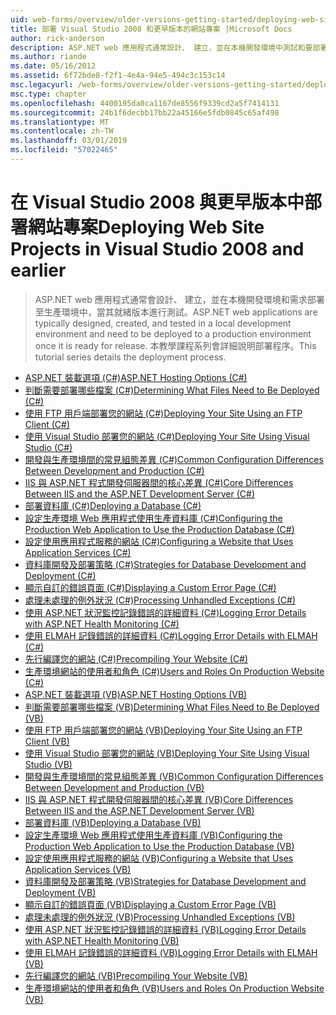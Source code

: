 ```yaml
---
uid: web-forms/overview/older-versions-getting-started/deploying-web-site-projects/index
title: 部署 Visual Studio 2008 和更早版本的網站專案 |Microsoft Docs
author: rick-anderson
description: ASP.NET web 應用程式通常設計、 建立，並在本機開發環境中測試和要部署到生產環境 o...
ms.author: riande
ms.date: 05/16/2012
ms.assetid: 6f72bde8-f2f1-4e4a-94e5-494c3c153c14
msc.legacyurl: /web-forms/overview/older-versions-getting-started/deploying-web-site-projects
msc.type: chapter
ms.openlocfilehash: 4400195da0ca1167de8556f9339cd2a5f7414131
ms.sourcegitcommit: 24b1f6decbb17bb22a45166e5fdb0845c65af498
ms.translationtype: MT
ms.contentlocale: zh-TW
ms.lasthandoff: 03/01/2019
ms.locfileid: "57022465"
---
```

<a name="deploying-web-site-projects-in-visual-studio-2008-and-earlier"></a><span data-ttu-id="da5e3-103">在 Visual Studio 2008 與更早版本中部署網站專案</span><span class="sxs-lookup"><span data-stu-id="da5e3-103">Deploying Web Site Projects in Visual Studio 2008 and earlier</span></span>
====================
> <span data-ttu-id="da5e3-104">ASP.NET web 應用程式通常會設計、 建立，並在本機開發環境和需求部署至生產環境中，當其就緒版本進行測試。</span><span class="sxs-lookup"><span data-stu-id="da5e3-104">ASP.NET web applications are typically designed, created, and tested in a local development environment and need to be deployed to a production environment once it is ready for release.</span></span> <span data-ttu-id="da5e3-105">本教學課程系列會詳細說明部署程序。</span><span class="sxs-lookup"><span data-stu-id="da5e3-105">This tutorial series details the deployment process.</span></span>


- [<span data-ttu-id="da5e3-106">ASP.NET 裝載選項 (C#)</span><span class="sxs-lookup"><span data-stu-id="da5e3-106">ASP.NET Hosting Options (C#)</span></span>](asp-net-hosting-options-cs.md)
- [<span data-ttu-id="da5e3-107">判斷需要部署哪些檔案 (C#)</span><span class="sxs-lookup"><span data-stu-id="da5e3-107">Determining What Files Need to Be Deployed (C#)</span></span>](determining-what-files-need-to-be-deployed-cs.md)
- [<span data-ttu-id="da5e3-108">使用 FTP 用戶端部署您的網站 (C#)</span><span class="sxs-lookup"><span data-stu-id="da5e3-108">Deploying Your Site Using an FTP Client (C#)</span></span>](deploying-your-site-using-an-ftp-client-cs.md)
- [<span data-ttu-id="da5e3-109">使用 Visual Studio 部署您的網站 (C#)</span><span class="sxs-lookup"><span data-stu-id="da5e3-109">Deploying Your Site Using Visual Studio (C#)</span></span>](deploying-your-site-using-visual-studio-cs.md)
- [<span data-ttu-id="da5e3-110">開發與生產環境間的常見組態差異 (C#)</span><span class="sxs-lookup"><span data-stu-id="da5e3-110">Common Configuration Differences Between Development and Production (C#)</span></span>](common-configuration-differences-between-development-and-production-cs.md)
- [<span data-ttu-id="da5e3-111">IIS 與 ASP.NET 程式開發伺服器間的核心差異 (C#)</span><span class="sxs-lookup"><span data-stu-id="da5e3-111">Core Differences Between IIS and the ASP.NET Development Server (C#)</span></span>](core-differences-between-iis-and-the-asp-net-development-server-cs.md)
- [<span data-ttu-id="da5e3-112">部署資料庫 (C#)</span><span class="sxs-lookup"><span data-stu-id="da5e3-112">Deploying a Database (C#)</span></span>](deploying-a-database-cs.md)
- [<span data-ttu-id="da5e3-113">設定生產環境 Web 應用程式使用生產資料庫 (C#)</span><span class="sxs-lookup"><span data-stu-id="da5e3-113">Configuring the Production Web Application to Use the Production Database (C#)</span></span>](configuring-the-production-web-application-to-use-the-production-database-cs.md)
- [<span data-ttu-id="da5e3-114">設定使用應用程式服務的網站 (C#)</span><span class="sxs-lookup"><span data-stu-id="da5e3-114">Configuring a Website that Uses Application Services (C#)</span></span>](configuring-a-website-that-uses-application-services-cs.md)
- [<span data-ttu-id="da5e3-115">資料庫開發及部署策略 (C#)</span><span class="sxs-lookup"><span data-stu-id="da5e3-115">Strategies for Database Development and Deployment (C#)</span></span>](strategies-for-database-development-and-deployment-cs.md)
- [<span data-ttu-id="da5e3-116">顯示自訂的錯誤頁面 (C#)</span><span class="sxs-lookup"><span data-stu-id="da5e3-116">Displaying a Custom Error Page (C#)</span></span>](displaying-a-custom-error-page-cs.md)
- [<span data-ttu-id="da5e3-117">處理未處理的例外狀況 (C#)</span><span class="sxs-lookup"><span data-stu-id="da5e3-117">Processing Unhandled Exceptions (C#)</span></span>](processing-unhandled-exceptions-cs.md)
- [<span data-ttu-id="da5e3-118">使用 ASP.NET 狀況監控記錄錯誤的詳細資料 (C#)</span><span class="sxs-lookup"><span data-stu-id="da5e3-118">Logging Error Details with ASP.NET Health Monitoring (C#)</span></span>](logging-error-details-with-asp-net-health-monitoring-cs.md)
- [<span data-ttu-id="da5e3-119">使用 ELMAH 記錄錯誤的詳細資料 (C#)</span><span class="sxs-lookup"><span data-stu-id="da5e3-119">Logging Error Details with ELMAH (C#)</span></span>](logging-error-details-with-elmah-cs.md)
- [<span data-ttu-id="da5e3-120">先行編譯您的網站 (C#)</span><span class="sxs-lookup"><span data-stu-id="da5e3-120">Precompiling Your Website (C#)</span></span>](precompiling-your-website-cs.md)
- [<span data-ttu-id="da5e3-121">生產環境網站的使用者和角色 (C#)</span><span class="sxs-lookup"><span data-stu-id="da5e3-121">Users and Roles On Production Website (C#)</span></span>](users-and-roles-on-the-production-website-cs.md)
- [<span data-ttu-id="da5e3-122">ASP.NET 裝載選項 (VB)</span><span class="sxs-lookup"><span data-stu-id="da5e3-122">ASP.NET Hosting Options (VB)</span></span>](asp-net-hosting-options-vb.md)
- [<span data-ttu-id="da5e3-123">判斷需要部署哪些檔案 (VB)</span><span class="sxs-lookup"><span data-stu-id="da5e3-123">Determining What Files Need to Be Deployed (VB)</span></span>](determining-what-files-need-to-be-deployed-vb.md)
- [<span data-ttu-id="da5e3-124">使用 FTP 用戶端部署您的網站 (VB)</span><span class="sxs-lookup"><span data-stu-id="da5e3-124">Deploying Your Site Using an FTP Client (VB)</span></span>](deploying-your-site-using-an-ftp-client-vb.md)
- [<span data-ttu-id="da5e3-125">使用 Visual Studio 部署您的網站 (VB)</span><span class="sxs-lookup"><span data-stu-id="da5e3-125">Deploying Your Site Using Visual Studio (VB)</span></span>](deploying-your-site-using-visual-studio-vb.md)
- [<span data-ttu-id="da5e3-126">開發與生產環境間的常見組態差異 (VB)</span><span class="sxs-lookup"><span data-stu-id="da5e3-126">Common Configuration Differences Between Development and Production (VB)</span></span>](common-configuration-differences-between-development-and-production-vb.md)
- [<span data-ttu-id="da5e3-127">IIS 與 ASP.NET 程式開發伺服器間的核心差異 (VB)</span><span class="sxs-lookup"><span data-stu-id="da5e3-127">Core Differences Between IIS and the ASP.NET Development Server (VB)</span></span>](core-differences-between-iis-and-the-asp-net-development-server-vb.md)
- [<span data-ttu-id="da5e3-128">部署資料庫 (VB)</span><span class="sxs-lookup"><span data-stu-id="da5e3-128">Deploying a Database (VB)</span></span>](deploying-a-database-vb.md)
- [<span data-ttu-id="da5e3-129">設定生產環境 Web 應用程式使用生產資料庫 (VB)</span><span class="sxs-lookup"><span data-stu-id="da5e3-129">Configuring the Production Web Application to Use the Production Database (VB)</span></span>](configuring-the-production-web-application-to-use-the-production-database-vb.md)
- [<span data-ttu-id="da5e3-130">設定使用應用程式服務的網站 (VB)</span><span class="sxs-lookup"><span data-stu-id="da5e3-130">Configuring a Website that Uses Application Services (VB)</span></span>](configuring-a-website-that-uses-application-services-vb.md)
- [<span data-ttu-id="da5e3-131">資料庫開發及部署策略 (VB)</span><span class="sxs-lookup"><span data-stu-id="da5e3-131">Strategies for Database Development and Deployment (VB)</span></span>](strategies-for-database-development-and-deployment-vb.md)
- [<span data-ttu-id="da5e3-132">顯示自訂的錯誤頁面 (VB)</span><span class="sxs-lookup"><span data-stu-id="da5e3-132">Displaying a Custom Error Page (VB)</span></span>](displaying-a-custom-error-page-vb.md)
- [<span data-ttu-id="da5e3-133">處理未處理的例外狀況 (VB)</span><span class="sxs-lookup"><span data-stu-id="da5e3-133">Processing Unhandled Exceptions (VB)</span></span>](processing-unhandled-exceptions-vb.md)
- [<span data-ttu-id="da5e3-134">使用 ASP.NET 狀況監控記錄錯誤的詳細資料 (VB)</span><span class="sxs-lookup"><span data-stu-id="da5e3-134">Logging Error Details with ASP.NET Health Monitoring (VB)</span></span>](logging-error-details-with-asp-net-health-monitoring-vb.md)
- [<span data-ttu-id="da5e3-135">使用 ELMAH 記錄錯誤的詳細資料 (VB)</span><span class="sxs-lookup"><span data-stu-id="da5e3-135">Logging Error Details with ELMAH (VB)</span></span>](logging-error-details-with-elmah-vb.md)
- [<span data-ttu-id="da5e3-136">先行編譯您的網站 (VB)</span><span class="sxs-lookup"><span data-stu-id="da5e3-136">Precompiling Your Website (VB)</span></span>](precompiling-your-website-vb.md)
- [<span data-ttu-id="da5e3-137">生產環境網站的使用者和角色 (VB)</span><span class="sxs-lookup"><span data-stu-id="da5e3-137">Users and Roles On Production Website (VB)</span></span>](users-and-roles-on-the-production-website-vb.md)

